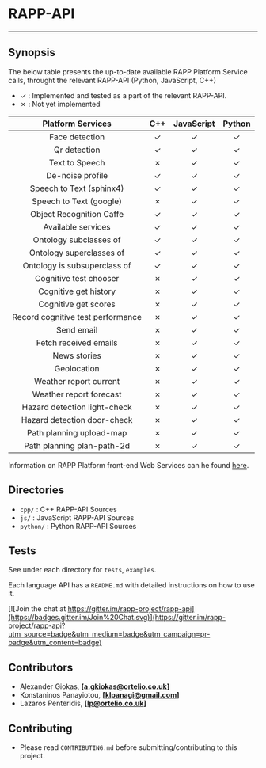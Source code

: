 # RAPP-API
--------------------


## Synopsis

The below table presents the up-to-date available RAPP Platform Service calls, throught the relevant RAPP-API (Python, JavaScript, C++)

- ✓   : Implemented and tested as a part of the relevant RAPP-API.
- ✗   : Not yet implemented

| Platform Services                 | C++      | JavaScript   | Python   |
| :-------------------------------: | :---:    | :----------: | :---:    |
| Face detection                    | ✓        |  ✓           | ✓        |
| Qr detection                      | ✓        |  ✓           | ✓        |
| Text to Speech                    | ✗        |  ✓           | ✓        |
| De-noise profile                  | ✓        |  ✓           | ✓        |
| Speech to Text (sphinx4)          | ✓        |  ✓           | ✓        |
| Speech to Text (google)           | ✗        |  ✓           | ✓        |
| Object Recognition Caffe          | ✓        |  ✓           | ✓        |
| Available services                | ✓        |  ✓           | ✓        |
| Ontology subclasses of            | ✓        |  ✓           | ✓        |
| Ontology superclasses of          | ✓        |  ✓           | ✓        |
| Ontology is subsuperclass of      | ✓        |  ✓           | ✓        |
| Cognitive test chooser            | ✗        |  ✓           | ✓        |
| Cognitive get history             | ✗        |  ✓           | ✓        |
| Cognitive get scores              | ✗        |  ✓           | ✓        |
| Record cognitive test performance | ✗        |  ✓           | ✓        |
| Send email                        | ✗        |  ✓           | ✓        |
| Fetch received emails             | ✗        |  ✓           | ✓        |
| News stories                      | ✗        |  ✓           | ✓        |
| Geolocation                       | ✗        |  ✓           | ✓        |
| Weather report current            | ✗        |  ✓           | ✓        |
| Weather report forecast           | ✗        |  ✓           | ✓        |
| Hazard detection light-check      | ✗        |  ✓           | ✓        |
| Hazard detection door-check       | ✗        |  ✓           | ✓        |
| Path planning upload-map          | ✗        |  ✓           | ✓        |
| Path planning plan-path-2d        | ✗        |  ✓           | ✓        |


Information on RAPP Platform front-end Web Services can he found [here](https://github.com/rapp-project/rapp-platform/tree/master/rapp_web_services/services).

## Directories

- `cpp/`    : C++ RAPP-API Sources
- `js/`     : JavaScript RAPP-API Sources
- `python/` : Python RAPP-API Sources

## Tests

See under each directory for `tests`, `examples`.

Each language API has a `README.md` with detailed instructions on how to use it.

[![Join the chat at https://gitter.im/rapp-project/rapp-api](https://badges.gitter.im/Join%20Chat.svg)](https://gitter.im/rapp-project/rapp-api?utm_source=badge&utm_medium=badge&utm_campaign=pr-badge&utm_content=badge)

## Contributors

- Alexander Giokas, **[a.gkiokas@ortelio.co.uk]**
- Konstaninos Panayiotou, **[klpanagi@gmail.com]**
- Lazaros Penteridis, **[lp@ortelio.co.uk]**

## Contributing

- Please read `CONTRIBUTING.md` before submitting/contributing to this project.

